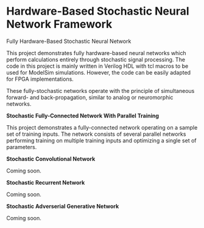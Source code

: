 # Hardware-Based Stochastic Neural Network Framework
Fully Hardware-Based Stochastic Neural Network

This project demonstrates fully hardware-based neural networks which perform calculations entirely through stochastic signal processing. The code in this project is mainly written in Verilog HDL with tcl macros to be used for ModelSim simulations. However, the code can be easily adapted for FPGA implementations. 

These fully-stochastic networks operate with the principle of simultaneous forward- and back-propagation, similar to analog or neuromorphic networks.


**Stochastic Fully-Connected Network With Parallel Training**

This project demonstrates a fully-connected network operating on a sample set of training inputs. The network consists of several parallel networks performing training on multiple training inputs and optimizing a single set of parameters.

**Stochastic Convolutional Network**

Coming soon.

**Stochastic Recurrent Network**

Coming soon.

**Stochastic Adverserial Generative Network**

Coming soon.
